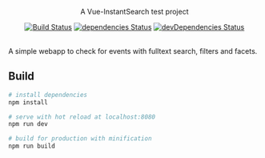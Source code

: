 
<p align="center">
  A Vue-InstantSearch test project
</p>

<p align="center">
  <a href="http://travis-ci.org/mycaule/tango-search"><img src="https://api.travis-ci.org/mycaule/tango-search.svg?branch=master" alt="Build Status"></a>
  <a href="https://david-dm.org/mycaule/tango-search"><img src="https://david-dm.org/mycaule/tango-search/status.svg" alt="dependencies Status"></a>
  <a href="https://david-dm.org/mycaule/tango-search?type=dev"><img src="https://david-dm.org/mycaule/tango-search/dev-status.svg" alt="devDependencies Status"></a>
  <br>
  <br>
</p>

A simple webapp to check for events with fulltext search, filters and facets.

## Build

``` bash
# install dependencies
npm install

# serve with hot reload at localhost:8080
npm run dev

# build for production with minification
npm run build
```
